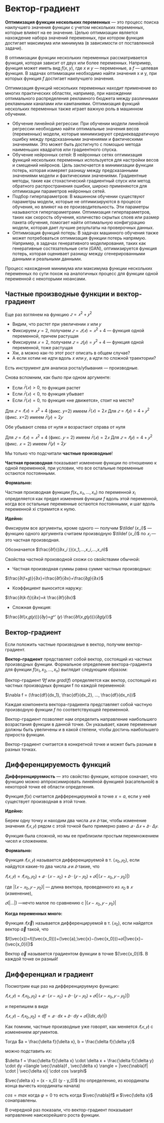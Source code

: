 # Вектор-градиент
**Оптимизация функции нескольких переменных** — это процесс поиска наилучшего значения функции с учетом нескольких переменных, которые влияют на ее значение. Целью оптимизации является нахождение набора значений переменных, при котором функция достигает максимума или минимума (в зависимости от поставленной задачи).

В оптимизации функции нескольких переменных рассматривается функция, которая зависит от двух или более переменных. Например, функция может иметь вид $f(x, y)$, где $x$ и $y$ — переменные, а $f$ — целевая функция. В задачах оптимизации необходимо найти значения x и y, при которых функция $f$ достигает наилучшего значения.

Оптимизация функций нескольких переменных находит применение во многих практических областях, например, при нахождении оптимального распределения рекламного бюджета между различными рекламными каналами или кампаниями.
Оптимизация функций нескольких переменных также играет важную роль в машинном обучении. 

- Обучение линейной регрессии: 
При обучении модели линейной регрессии необходимо найти оптимальные значения весов (переменных) модели, которые минимизируют среднеквадратичную ошибку между предсказанными значениями и фактическими значениями. Это может быть достигнуто с помощью метода наименьших квадратов или градиентного спуска.
- Обучение нейронных сетей: 
В нейронных сетях оптимизация функций нескольких переменных используется для настройки весов и смещений нейронов. Цель заключается в минимизации функции потерь, которая измеряет разницу между предсказанными значениями модели и фактическими значениями. Градиентные методы, такие как стохастический градиентный спуск или метод обратного распространения ошибки, широко применяются для оптимизации параметров нейронных сетей.
- Подбор гиперпараметров: 
В машинном обучении существуют параметры модели, которые не оптимизируются в процессе обучения, но влияют на ее производительность. Эти параметры называются гиперпараметрами. Оптимизация гиперпараметров, таких как скорость обучения, количество скрытых слоев или размер пакета обучения, помогает найти оптимальную конфигурацию модели, которая дает лучшие результаты на проверочных данных.
- Оптимизация функций потерь: 
В задачах машинного обучения также может потребоваться оптимизация функции потерь напрямую. Например, в задачах генеративного моделирования, таких как генеративные состязательные сети (GAN), оптимизируется функция потерь, которая оценивает разницу между сгенерированными данными и реальными данными.

Процесс нахождения минимума или максимума функции нескольких переменных по сути похож на аналогичных процесс для функции одной переменной с некоторыми нюансами.

## Частные производные функции и вектор-градиент

Еще раз взглянем на функцию $𝑧=𝑥^2+𝑦^2$

- Видим, что растет при увеличении 𝑥 или 𝑦
- Фиксируем $𝑦=2$, получаем $𝑧=𝑧(𝑥)=𝑥^2+4$ — функция одной переменной, причем растущая
- Фиксируем $𝑥=2$, получаем $𝑧=𝑧(𝑦)=𝑦^2+4$ — функция одной переменной, тоже растущая
- Хм, а можно как-то этот рост описать в общем случае?
- А если хотим не идти вдоль 𝑥 или 𝑦, а идти по сложной траектории?

Есть инструмент для анализа роста/убывания — производные.

Снова вспомним, как было при одном аргументе:

- Если $𝑓^′ (𝑥)>0$, то функция растет
- Если $𝑓^′ (𝑥)<0$, то функция убывает
- Если $𝑓^′ (𝑥)=0$, то функция «не движется», стоит на месте?

Для $𝑧=𝑓(𝑥)=𝑥^2+4$ (фикс. 𝑦=2) имеем $𝑓^′ (𝑥)=2𝑥$
Для $𝑧=𝑓(𝑦)=4+𝑦^2$ (фикс. 𝑥=2) имеем $𝑓^′ (𝑦)=2𝑦$

Обе убывают слева от нуля и возрастают справа от нуля

Для $𝑧=𝑓(𝑥)=𝑥^2+4$ (фикс. $𝑦=2$) имеем  $𝑓^′ (𝑥)=2𝑥$
Для $𝑧=𝑓(𝑦)=4+𝑦^2$ (фикс. $𝑥=2$) имеем $𝑓^′ (𝑦)=2𝑦$

Мы только что подсчитали **частные производные**!

**Частная производная** показывает изменение функции по отношению к одной переменной, при условии, что все остальные переменные остаются постоянными.

**Формально:**

Частная производная функции $f(x₁, x₂, ..., x_n)$ по переменной $x_i$ определяется как предел изменения функции $f$ вдоль этой переменной, когда все остальные переменные остаются постоянными, и шаг вдоль переменной xi стремится к нулю. 

**Идейно:**

Фиксируем все аргументы, кроме одного — получим $\tilde𝑓 (𝑥_𝑖)$ — функцию одного аргумента
считаем производную $\tilde𝑓 (𝑥_𝑖)$ по $𝑥_𝑖$ — это частная производная.

Обозначается $\frac{∂𝑓}{(∂𝑥_𝑖 )}(𝑥_1,…,𝑥_𝑖,…,𝑥_𝑛)$

Свойства частной производной схожи со свойствами обычной:

- Частная производная суммы равна сумме частных производных:

$\frac{∂(𝑓+𝑔)}{∂𝑥}=\frac{∂𝑓}{∂𝑥}+\frac{∂𝑔}{∂𝑥}$

- Коэффициент выносится наружу:

$\frac{∂(𝑘⋅𝑓)}{∂𝑥}=𝑘 \frac{∂𝑓}{∂𝑥}$

- Сложная функция:

$\frac{∂𝑓(𝑥,𝑔(𝑦))}{∂𝑦}=𝑔^′ (𝑦)⋅\frac{∂𝑓(𝑥,𝑔(𝑦))}{∂𝑔(𝑦)}$

## Вектор-градиент

Если положить частные производные в вектор, получим вектор-градиент.

**Вектор-градиент** представляет собой вектор, состоящий из частных производных функции. Формальное определение вектора-градиента для функции $f(x_1, x_2, ..., x_n)$ выглядит следующим образом:

Вектор-градиент $\nabla f$ или $grad(f)$ определяется как вектор, состоящий из частных производных функции f по каждой переменной:

$\nabla f = (\frac{df}{dx_1}, \frac{df}{dx_2}, ..., \frac{df}{dx_n})$

Каждая компонента вектора-градиента представляет собой частную производную функции $f$ по соответствующей переменной.

Вектор-градиент позволяет нам определить направление наибольшего возрастания функции в данной точке. Он указывает, какие переменные должны быть увеличены и в какой степени, чтобы достичь наибольшего прироста функции.

Вектор-градиент считается в конкретной точке и может быть разным в разных точках.

## Дифференцируемость функций

**Дифференцируемость** — это свойство функции, которое означает, что функцию можно аппроксимировать линейной функцией (касательной) в некоторой точке её области определения. 

Функция $f(x)$ считается дифференцируемой в точке $x=a$, если у неё существует производная в этой точке.

**Идейно:** 

Берем одну точку и находим два числа $𝑎$ и $𝑏$ так, чтобы изменение значения $𝑓(𝑥,𝑦)$ рядом с этой точкой было примерно равно $𝑎⋅Δ𝑥+𝑏⋅Δ𝑦$.

Функция была сложной, но мы ее приблизили простым перемножением чисел и сложением.

**Формально:** 

Функция $𝑓(𝑥,𝑦)$ называется дифференцируемой в т. $(𝑥_0,𝑦_0)$, если найдутся какие-то два числа $𝑎$ и $𝑏$ такие, что

$𝑓(𝑥,𝑦)=𝑓(𝑥_0,𝑦_0)+ 𝑎⋅(𝑥−𝑥_0)+ 𝑏⋅(𝑦−𝑦_0)+𝑜(|(𝑥−𝑥_0,𝑦−𝑦_0)|)$

где $|(𝑥−𝑥_0,𝑦−𝑦_0)|$ — длина вектора, проведенного из $𝑥_0$ в $𝑥$ (изменение), 

$𝑜(|…|)$ —нечто малое по сравнению с $|(𝑥−𝑥_0,𝑦−𝑦_0)|$

**Когда переменных много:**

Функция $𝑓(\vec{x})$ называется дифференцируемой в т. $(𝑥_0)$, если найдется вектор $\vec{a}$ такой, что

$𝑓(\vec{x})=𝑓((\vec{x_0}))+(\vec{a},\vec{x}−(\vec{x_0}))+𝑜(|\vec{x}−(\vec{x_0})|)$

Вектор $\vec{a}$ называется градиентом функции в точке $(\vec{x_0})$. В каждой точке он разный!

## Дифференциал и градиент

Посмотрим еще раз на дифференцируемую функцию:

$𝑓(𝑥,𝑦)=𝑓(𝑥_0,𝑦_0)+ 𝑎⋅(𝑥−𝑥_0)+ 𝑏⋅(𝑦−𝑦_0)+𝑜(|(𝑥−𝑥_0,𝑦−𝑦_0)|)$

и перепишем в виде

$𝑓(𝑥,𝑦)-𝑓(𝑥_0,𝑦_0)= df = 𝑎⋅dx+ 𝑏⋅dy+𝑜(|(dx,dy)|)$

Как помним, частные производные уже говорят, как меняется $𝑓(𝑥,𝑦)$ с изменением аргументов.

Тогда $a = \frac{\delta f}{\delta x}, b = \frac{\delta f}{\delta y}$

можно подставить их:

$\delta f =  \frac{\delta f}{\delta x} \cdot \delta x + \frac{\delta f}{\delta y} \cdot dy =\langle \vec{\nabla}f , \vec{\delta x} \rangle = |\vec{\nabla}f| \cdot | \vec{\delta x}| \cdot cos \varphi$

$\vec{\delta x} = (x - x_0) (y - y_0)$ (по определению, из координаты конца вычесть координаты начала)

$cos = max$ когда  $\varphi =0$ то есть  когда $\vec{\nabla}f$ и $\vec{\delta x}$ сонаправлены.

В очередной раз показали, что вектор-градиент показывает направление наискорейшего роста функции.
